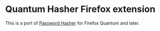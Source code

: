# Quantum Hasher Firefox extension

This is a port of [Password Hasher](https://github.com/wijjo/PassHash) for
Firefox Quantum and later.
